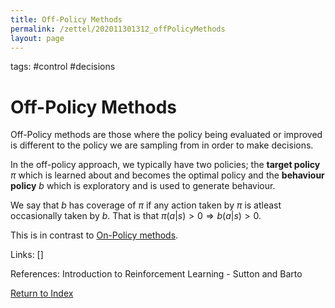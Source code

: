 ```yaml
---
title: Off-Policy Methods
permalink: /zettel/202011301312_offPolicyMethods
layout: page
---
```

tags: #control #decisions

# Off-Policy Methods

Off-Policy methods are those where the policy being evaluated or improved 
is different to the policy we are sampling from in order to make decisions.

In the off-policy approach, we typically have two policies; the **target policy** $\pi$ which 
is learned about and becomes the optimal policy and the **behaviour policy** $b$ which 
is exploratory and is used to generate behaviour. 

We say that $b$ has coverage of $\pi$ if any action taken by $\pi$ is atleast occasionally taken by 
$b$. That is that $\pi(a|s) > 0 \Rightarrow b(a|s) > 0$.

This is in contrast to [On-Policy methods](202011301310_onPolicyMethods).

Links: []

References: Introduction to Reinforcement Learning - Sutton and Barto

[Return to Index](index)